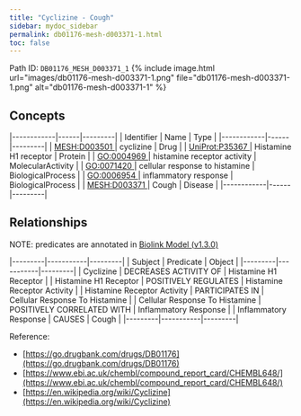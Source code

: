 ```yaml
---
title: "Cyclizine - Cough"
sidebar: mydoc_sidebar
permalink: db01176-mesh-d003371-1.html
toc: false 
---
```



Path ID: `DB01176_MESH_D003371_1`
{% include image.html url="images/db01176-mesh-d003371-1.png" file="db01176-mesh-d003371-1.png" alt="db01176-mesh-d003371-1" %}

## Concepts

|------------|------|---------|
| Identifier | Name | Type    |
|------------|------|---------|
| <a href="https://identifiers.org/MESH:D003501">MESH:D003501 </a> | cyclizine | Drug |
| <a href="https://identifiers.org/UniProt:P35367">UniProt:P35367 </a> | Histamine H1 receptor | Protein |
| <a href="https://identifiers.org/GO:0004969">GO:0004969 </a> | histamine receptor activity | MolecularActivity |
| <a href="https://identifiers.org/GO:0071420">GO:0071420 </a> | cellular response to histamine | BiologicalProcess |
| <a href="https://identifiers.org/GO:0006954">GO:0006954 </a> | inflammatory response | BiologicalProcess |
| <a href="https://identifiers.org/MESH:D003371">MESH:D003371 </a> | Cough | Disease |
|------------|------|---------|

## Relationships


NOTE: predicates are annotated in <a href="https://github.com/biolink/biolink-model/releases/tag/v1.3.0">Biolink Model (v1.3.0)</a>

|---------|-----------|---------|
| Subject | Predicate | Object  |
|---------|-----------|---------|
| Cyclizine | DECREASES ACTIVITY OF | Histamine H1 Receptor |
| Histamine H1 Receptor | POSITIVELY REGULATES | Histamine Receptor Activity |
| Histamine Receptor Activity | PARTICIPATES IN | Cellular Response To Histamine |
| Cellular Response To Histamine | POSITIVELY CORRELATED WITH | Inflammatory Response |
| Inflammatory Response | CAUSES | Cough |
|---------|-----------|---------|

Reference: 
  - [https://go.drugbank.com/drugs/DB01176](https://go.drugbank.com/drugs/DB01176)
  - [https://www.ebi.ac.uk/chembl/compound_report_card/CHEMBL648/](https://www.ebi.ac.uk/chembl/compound_report_card/CHEMBL648/)
  - [https://en.wikipedia.org/wiki/Cyclizine](https://en.wikipedia.org/wiki/Cyclizine)

